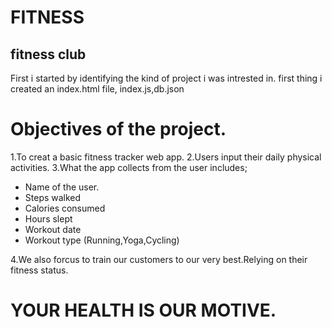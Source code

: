 # FITNESS 
## fitness club
First i started by identifying the kind of project i was intrested in.
first thing i created an index.html file, index.js,db.json 

# Objectives of the project.
1.To creat a basic fitness tracker web app.
2.Users input their daily physical activities.
3.What the app collects from the user includes;
* Name of the user.
* Steps walked
* Calories consumed
* Hours slept 
* Workout date 
* Workout type (Running,Yoga,Cycling)
  

4.We also forcus to train our customers to our very best.Relying on their fitness status.
# YOUR HEALTH IS OUR MOTIVE.
